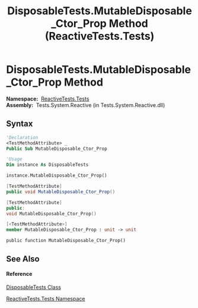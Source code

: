 ﻿---
title: DisposableTests.MutableDisposable_Ctor_Prop Method  (ReactiveTests.Tests)
TOCTitle: MutableDisposable_Ctor_Prop Method
ms:assetid: M:ReactiveTests.Tests.DisposableTests.MutableDisposable_Ctor_Prop
ms:mtpsurl: https://msdn.microsoft.com/en-us/library/reactivetests.tests.disposabletests.mutabledisposable_ctor_prop(v=VS.103)
ms:contentKeyID: 36619974
ms.date: 06/28/2011
mtps_version: v=VS.103
f1_keywords:
- ReactiveTests.Tests.DisposableTests.MutableDisposable_Ctor_Prop
dev_langs:
- CSharp
- JScript
- VB
- FSharp
- c++
---

# DisposableTests.MutableDisposable\_Ctor\_Prop Method

**Namespace:**  [ReactiveTests.Tests](hh289046\(v=vs.103\).md)  
**Assembly:**  Tests.System.Reactive (in Tests.System.Reactive.dll)

## Syntax

``` vb
'Declaration
<TestMethodAttribute> _
Public Sub MutableDisposable_Ctor_Prop
```

``` vb
'Usage
Dim instance As DisposableTests

instance.MutableDisposable_Ctor_Prop()
```

``` csharp
[TestMethodAttribute]
public void MutableDisposable_Ctor_Prop()
```

``` c++
[TestMethodAttribute]
public:
void MutableDisposable_Ctor_Prop()
```

``` fsharp
[<TestMethodAttribute>]
member MutableDisposable_Ctor_Prop : unit -> unit 
```

``` jscript
public function MutableDisposable_Ctor_Prop()
```

## See Also

#### Reference

[DisposableTests Class](hh315231\(v=vs.103\).md)

[ReactiveTests.Tests Namespace](hh289046\(v=vs.103\).md)

